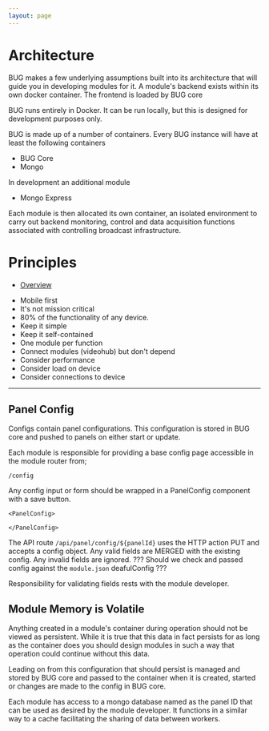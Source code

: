 ```yaml
---
layout: page
---
```


# Architecture

BUG makes a few underlying assumptions built into its architecture that will guide you in developing modules for it. A module's backend exists within its own docker container. The frontend is loaded by BUG core

BUG runs entirely in Docker. It can be run locally, but this is designed for development purposes only.

BUG is made up of a number of containers. Every BUG instance will have at least the following containers

-   BUG Core
-   Mongo

In development an additional module

-   Mongo Express

Each module is then allocated its own container, an isolated environment to carry out backend monitoring, control and data acquisition functions associated with controlling broadcast infrastructure.

# Principles

-   [Overview ](/pages/architecture/overview.html)

*   Mobile first
*   It's not mission critical
*   80% of the functionality of any device.
*   Keep it simple
*   Keep it self-contained
*   One module per function
*   Connect modules (videohub) but don't depend
*   Consider performance
*   Consider load on device
*   Consider connections to device

---

## Panel Config

Configs contain panel configurations. This configuration is stored in BUG core and pushed to panels on either start or update.

Each module is responsible for providing a base config page accessible in the module router from;

`/config`

Any config input or form should be wrapped in a PanelConfig component with a save button.

```
<PanelConfig>

</PanelConfig>
```

The API route `/api/panel/config/${panelId}` uses the HTTP action PUT and accepts a config object. Any valid fields are MERGED with the existing config. Any invalid fields are ignored. ??? Should we check and passed config against the `module.json` deafulConfig ???

Responsibility for validating fields rests with the module developer.

## Module Memory is Volatile

Anything created in a module's container during operation should not be viewed as persistent. While it is true that this data in fact persists for as long as the container does you should design modules in such a way that operation could continue without this data.

Leading on from this configuration that should persist is managed and stored by BUG core and passed to the container when it is created, started or changes are made to the config in BUG core.

Each module has access to a mongo database named as the panel ID that can be used as desired by the module developer. It functions in a similar way to a cache facilitating the sharing of data between workers.
